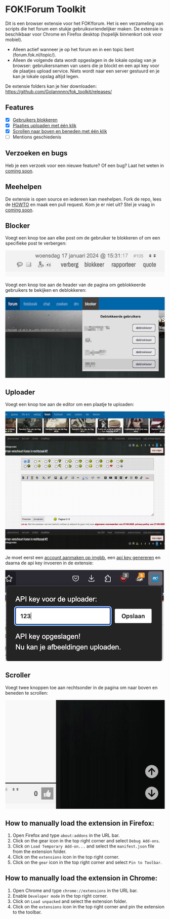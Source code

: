 # FOK!Forum Toolkit

Dit is een browser extensie voor het FOK!forum. Het is een verzameling van scripts die het forum een stukje gebruiksvriendelijker maken. De extensie is beschikbaar voor Chrome en Firefox desktop (hopelijk binnenkort ook voor mobiel).

- Alleen actief wanneer je op het forum en in een topic bent (forum.fok.nl/topic/).
- Alleen de volgende data wordt opgeslagen in de lokale opslag van je browser: gebruikersnamen van users die je blockt en een api key voor de plaatjes upload service. Niets wordt naar een server gestuurd en je kan je lokale opslag altijd legen.

De extensie folders kan je hier downloaden: https://github.com/Golannnnn/fok_toolkit/releases/

## Features

- [x] [Gebruikers blokkeren](#blocker)
- [x] [Plaatjes uploaden met één klik](#uploader)
- [x] [Scrollen naar boven en beneden met één klik](#scroller)
- [ ] Mentions geschiedenis

## Verzoeken en bugs

Heb je een verzoek voor een nieuwe feature? Of een bug? Laat het weten in [coming soon](https://forum.fok.nl/topic/).

## Meehelpen

De extensie is open source en iedereen kan meehelpen. Fork de repo, lees de [HOWTO](HOWTO.md) en maak een pull request. Kom je er niet uit? Stel je vraag in [coming soon](https://forum.fok.nl/topic/).

## Blocker

Voegt een knop toe aan elke post om de gebruiker te blokkeren of om een specifieke post te verbergen:

![blocker afbeelding 1](public/readme/blocker_2.png)

Voegt een knop toe aan de header van de pagina om geblokkeerde gebruikers te bekijken en deblokkeren:

![blocker afbeelding 2](public/readme/blocker_1.png)

## Uploader

Voegt een knop toe aan de editor om een plaatje te uploaden:

![uploader video](public/readme/uploader_480.gif)

Je moet eerst een [account aanmaken op imgbb](https://imgbb.com/signup), een [api key genereren](https://api.imgbb.com) en daarna de api key invoeren in de extensie:

![uploader afbeeling 1](public/readme/uploader_1.png)

## Scroller

Voegt twee knoppen toe aan rechtsonder in de pagina om naar boven en beneden te scrollen:

![scroller afbeeling 1](public/readme/scroller.png)

## How to manually load the extension in Firefox:

1. Open Firefox and type `about:addons` in the URL bar.
2. Click on the gear icon in the top right corner and select `Debug Add-ons`.
3. Click on `Load Temporary Add-on...` and select the `manifest.json` file from the extension folder.
4. Click on the `extensions` icon in the top right corner.
5. Click on the `gear` icon in the top right corner and select `Pin to Toolbar`.

## How to manually load the extension in Chrome:

1. Open Chrome and type `chrome://extensions` in the URL bar.
2. Enable `Developer mode` in the top right corner.
3. Click on `Load unpacked` and select the extension folder.
4. Click on the `extensions` icon in the top right corner and pin the extension to the toolbar.

